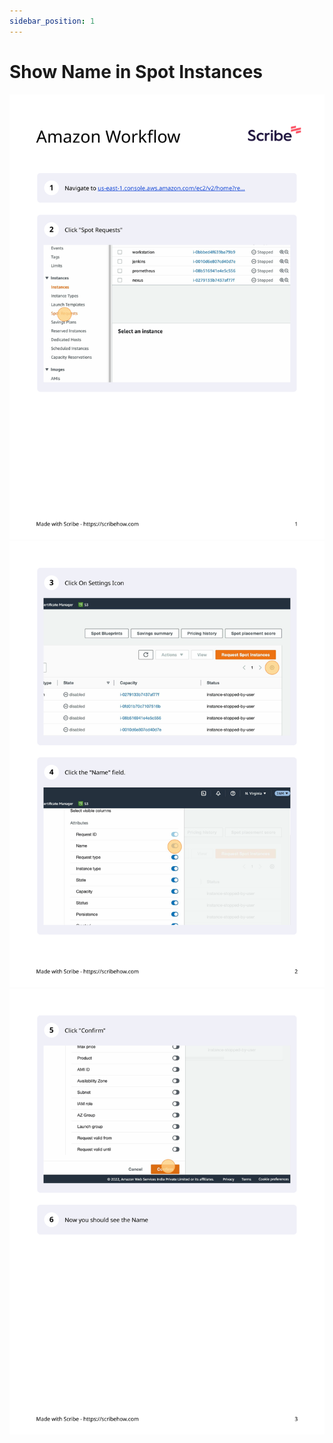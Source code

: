 ```yaml
---
sidebar_position: 1
---
```


# Show Name in Spot Instances

![Locale Dropdown](./Show_Name_Tag_in_Spot_Requests/Show_Name_Tag_in_Spot_Requests-1.svg)
![Locale Dropdown](./Show_Name_Tag_in_Spot_Requests/Show_Name_Tag_in_Spot_Requests-2.svg)
![Locale Dropdown](./Show_Name_Tag_in_Spot_Requests/Show_Name_Tag_in_Spot_Requests-3.svg)
